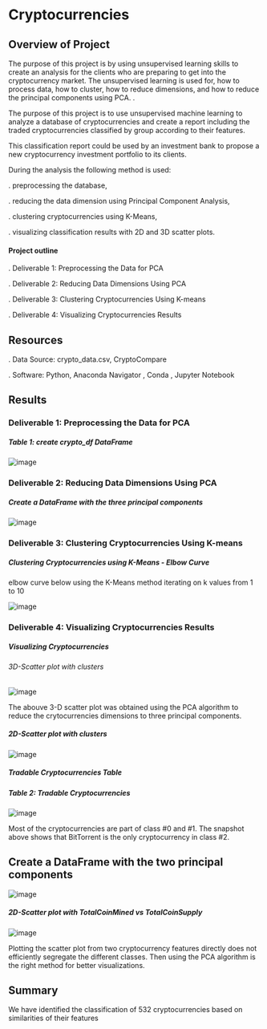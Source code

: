 # Cryptocurrencies

## Overview of Project

The purpose of this project is by using  unsupervised learning skills to create an analysis for the clients who are preparing to get into the cryptocurrency market. The unsupervised learning is used for, how to process data, how to cluster, how to reduce dimensions, and how to reduce the principal components using PCA. .

The purpose of this project is to use unsupervised machine learning to analyze a database of cryptocurrencies and create a report including the traded cryptocurrencies classified by group according to their features.

This classification report could be used by an investment bank to propose a new cryptocurrency investment portfolio to its clients.

During the analysis the following method is used:

  . preprocessing the database,
  
  . reducing the data dimension using Principal Component Analysis,
  
  . clustering cryptocurrencies using K-Means,
  
  . visualizing classification results with 2D and 3D scatter plots.
  
 #### Project outline
 
  . Deliverable 1: Preprocessing the Data for PCA
  
  . Deliverable 2: Reducing Data Dimensions Using PCA
  
  . Deliverable 3: Clustering Cryptocurrencies Using K-means
  
  . Deliverable 4: Visualizing Cryptocurrencies Results
  
## Resources
  
  . Data Source: crypto_data.csv, CryptoCompare

  . Software: Python, Anaconda Navigator , Conda , Jupyter Notebook 

## Results

### Deliverable 1: Preprocessing the Data for PCA

##### Table 1: create crypto_df DataFrame 
  
  ![image](https://user-images.githubusercontent.com/80365882/125846871-c5bf55bd-00c6-4927-8927-47e3e204b2ab.png)
  
### Deliverable 2: Reducing Data Dimensions Using PCA

 ##### Create a DataFrame with the three principal components

![image](https://user-images.githubusercontent.com/80365882/125849103-1d298042-1153-449d-8067-0515bce36c8d.png)

### Deliverable 3: Clustering Cryptocurrencies Using K-means

##### Clustering Cryptocurrencies using K-Means - Elbow Curve

elbow curve below using the K-Means method iterating on k values from 1 to 10

![image](https://user-images.githubusercontent.com/80365882/125848325-a415a5ee-7d84-4744-9650-38da2b1d6436.png)

### Deliverable 4: Visualizing Cryptocurrencies Results

##### Visualizing Cryptocurrencies

###### 3D-Scatter plot with clusters

![image](https://user-images.githubusercontent.com/80365882/125849757-783f2757-8b13-4197-9c16-73d57522583a.png)

The abouve 3-D scatter plot was obtained using the PCA algorithm to reduce the crytocurrencies dimensions to three principal components.

##### 2D-Scatter plot with clusters

![image](https://user-images.githubusercontent.com/80365882/125852997-3f5bed42-084d-43da-af53-db98a7aa2809.png)

##### Tradable Cryptocurrencies Table

##### Table 2: Tradable Cryptocurrencies 

![image](https://user-images.githubusercontent.com/80365882/125851487-17a2a6e7-43ce-48e5-bdfd-1c7ba21d7359.png)

Most of the cryptocurrencies are part of class #0 and #1.
The snapshot above shows that BitTorrent is the only cryptocurrency in class #2.

## Create a DataFrame with the two principal components

![image](https://user-images.githubusercontent.com/80365882/125852154-94c7aa5c-084c-4093-ab75-3e9733fa587d.png)

##### 2D-Scatter plot with TotalCoinMined vs TotalCoinSupply

![image](https://user-images.githubusercontent.com/80365882/125852246-dab9dcd7-f6a9-430b-8f32-07f9090fabf3.png)

Plotting the scatter plot from two cryptocurrency features directly does not efficiently segregate the different classes. Then using the PCA algorithm is the right method for better visualizations.

## Summary

We have identified the classification of 532 cryptocurrencies based on similarities of their features




